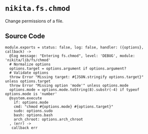 
# `nikita.fs.chmod`

Change permissions of a file.

## Source Code

    module.exports = status: false, log: false, handler: ({options}, callback) ->
      @log message: "Entering fs.chmod", level: 'DEBUG', module: 'nikita/lib/fs/chmod'
      # Normalize options
      options.target = options.argument if options.argument?
      # Validate options
      throw Error "Missing target: #{JSON.stringify options.target}" unless options.target
      throw Error "Missing option 'mode'" unless options.mode
      options.mode = options.mode.toString(8).substr(-4) if typeof options.mode is 'number'
      @system.execute
        if: options.mode
        cmd: "chmod #{options.mode} #{options.target}"
        sudo: options.sudo
        bash: options.bash
        arch_chroot: options.arch_chroot
      , (err) ->
       callback err
